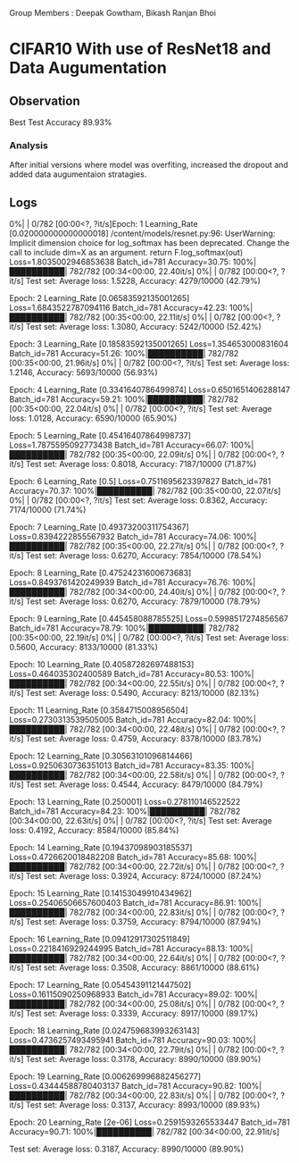 Group Members : Deepak Gowtham, Bikash Ranjan Bhoi


# CIFAR10 With use of ResNet18 and Data Augumentation

## Observation
Best Test Accuracy 89.93%

### Analysis
After initial versions where model was overfiting, increased the dropout and added data augumentaion stratagies.


## Logs

0%|          | 0/782 [00:00<?, ?it/s]Epoch: 1 Learning_Rate [0.020000000000000018]
/content/models/resnet.py:96: UserWarning: Implicit dimension choice for log_softmax has been deprecated. Change the call to include dim=X as an argument.
  return F.log_softmax(out)
Loss=1.8035002946853638 Batch_id=781 Accuracy=30.75: 100%|██████████| 782/782 [00:34<00:00, 22.40it/s]
  0%|          | 0/782 [00:00<?, ?it/s]
Test set: Average loss: 1.5228, Accuracy: 4279/10000 (42.79%)

Epoch: 2 Learning_Rate [0.06583592135001265]
Loss=1.6843522787094116 Batch_id=781 Accuracy=42.23: 100%|██████████| 782/782 [00:35<00:00, 22.11it/s]
  0%|          | 0/782 [00:00<?, ?it/s]
Test set: Average loss: 1.3080, Accuracy: 5242/10000 (52.42%)

Epoch: 3 Learning_Rate [0.18583592135001265]
Loss=1.354653000831604 Batch_id=781 Accuracy=51.26: 100%|██████████| 782/782 [00:35<00:00, 21.96it/s]
  0%|          | 0/782 [00:00<?, ?it/s]
Test set: Average loss: 1.2146, Accuracy: 5693/10000 (56.93%)

Epoch: 4 Learning_Rate [0.3341640786499874]
Loss=0.6501651406288147 Batch_id=781 Accuracy=59.21: 100%|██████████| 782/782 [00:35<00:00, 22.04it/s]
  0%|          | 0/782 [00:00<?, ?it/s]
Test set: Average loss: 1.0128, Accuracy: 6590/10000 (65.90%)

Epoch: 5 Learning_Rate [0.45416407864998737]
Loss=1.7875595092773438 Batch_id=781 Accuracy=66.07: 100%|██████████| 782/782 [00:35<00:00, 22.09it/s]
  0%|          | 0/782 [00:00<?, ?it/s]
Test set: Average loss: 0.8018, Accuracy: 7187/10000 (71.87%)

Epoch: 6 Learning_Rate [0.5]
Loss=0.7511695623397827 Batch_id=781 Accuracy=70.37: 100%|██████████| 782/782 [00:35<00:00, 22.07it/s]
  0%|          | 0/782 [00:00<?, ?it/s]
Test set: Average loss: 0.8362, Accuracy: 7174/10000 (71.74%)

Epoch: 7 Learning_Rate [0.49373200311754367]
Loss=0.8394222855567932 Batch_id=781 Accuracy=74.06: 100%|██████████| 782/782 [00:35<00:00, 22.27it/s]
  0%|          | 0/782 [00:00<?, ?it/s]
Test set: Average loss: 0.6270, Accuracy: 7854/10000 (78.54%)

Epoch: 8 Learning_Rate [0.47524231600673683]
Loss=0.8493761420249939 Batch_id=781 Accuracy=76.76: 100%|██████████| 782/782 [00:34<00:00, 24.40it/s]
  0%|          | 0/782 [00:00<?, ?it/s]
Test set: Average loss: 0.6270, Accuracy: 7879/10000 (78.79%)

Epoch: 9 Learning_Rate [0.445458088785525]
Loss=0.5998517274856567 Batch_id=781 Accuracy=78.79: 100%|██████████| 782/782 [00:35<00:00, 22.19it/s]
  0%|          | 0/782 [00:00<?, ?it/s]
Test set: Average loss: 0.5600, Accuracy: 8133/10000 (81.33%)

Epoch: 10 Learning_Rate [0.40587282697488153]
Loss=0.464035302400589 Batch_id=781 Accuracy=80.53: 100%|██████████| 782/782 [00:34<00:00, 22.55it/s]
  0%|          | 0/782 [00:00<?, ?it/s]
Test set: Average loss: 0.5490, Accuracy: 8213/10000 (82.13%)

Epoch: 11 Learning_Rate [0.3584715008956504]
Loss=0.2730313539505005 Batch_id=781 Accuracy=82.04: 100%|██████████| 782/782 [00:34<00:00, 22.48it/s]
  0%|          | 0/782 [00:00<?, ?it/s]
Test set: Average loss: 0.4759, Accuracy: 8378/10000 (83.78%)

Epoch: 12 Learning_Rate [0.30563101096814466]
Loss=0.9250630736351013 Batch_id=781 Accuracy=83.35: 100%|██████████| 782/782 [00:34<00:00, 22.58it/s]
  0%|          | 0/782 [00:00<?, ?it/s]
Test set: Average loss: 0.4544, Accuracy: 8479/10000 (84.79%)

Epoch: 13 Learning_Rate [0.250001]
Loss=0.278110146522522 Batch_id=781 Accuracy=84.23: 100%|██████████| 782/782 [00:34<00:00, 22.63it/s]
  0%|          | 0/782 [00:00<?, ?it/s]
Test set: Average loss: 0.4192, Accuracy: 8584/10000 (85.84%)

Epoch: 14 Learning_Rate [0.19437098903185537]
Loss=0.4726620018482208 Batch_id=781 Accuracy=85.68: 100%|██████████| 782/782 [00:34<00:00, 22.72it/s]
  0%|          | 0/782 [00:00<?, ?it/s]
Test set: Average loss: 0.3924, Accuracy: 8724/10000 (87.24%)

Epoch: 15 Learning_Rate [0.14153049910434962]
Loss=0.25406506657600403 Batch_id=781 Accuracy=86.91: 100%|██████████| 782/782 [00:34<00:00, 22.83it/s]
  0%|          | 0/782 [00:00<?, ?it/s]
Test set: Average loss: 0.3759, Accuracy: 8794/10000 (87.94%)

Epoch: 16 Learning_Rate [0.09412917302511849]
Loss=0.2218416929244995 Batch_id=781 Accuracy=88.13: 100%|██████████| 782/782 [00:34<00:00, 22.64it/s]
  0%|          | 0/782 [00:00<?, ?it/s]
Test set: Average loss: 0.3508, Accuracy: 8861/10000 (88.61%)

Epoch: 17 Learning_Rate [0.05454391121447502]
Loss=0.16115090250968933 Batch_id=781 Accuracy=89.02: 100%|██████████| 782/782 [00:34<00:00, 25.08it/s]
  0%|          | 0/782 [00:00<?, ?it/s]
Test set: Average loss: 0.3339, Accuracy: 8917/10000 (89.17%)

Epoch: 18 Learning_Rate [0.024759683993263143]
Loss=0.4736257493495941 Batch_id=781 Accuracy=90.03: 100%|██████████| 782/782 [00:34<00:00, 22.79it/s]
  0%|          | 0/782 [00:00<?, ?it/s]
Test set: Average loss: 0.3178, Accuracy: 8990/10000 (89.90%)

Epoch: 19 Learning_Rate [0.006269996882456277]
Loss=0.43444588780403137 Batch_id=781 Accuracy=90.82: 100%|██████████| 782/782 [00:34<00:00, 22.83it/s]
  0%|          | 0/782 [00:00<?, ?it/s]
Test set: Average loss: 0.3137, Accuracy: 8993/10000 (89.93%)

Epoch: 20 Learning_Rate [2e-06]
Loss=0.2591593265533447 Batch_id=781 Accuracy=90.71: 100%|██████████| 782/782 [00:34<00:00, 22.91it/s]

Test set: Average loss: 0.3187, Accuracy: 8990/10000 (89.90%)

